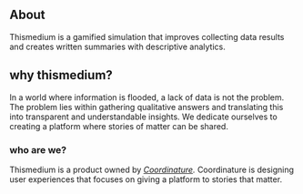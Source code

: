 ## About

Thismedium is a gamified simulation that improves collecting data results and creates written summaries with descriptive analytics.

## why thismedium?
In a world where information is flooded, a lack of data is not the problem. The problem lies within gathering qualitative answers and translating this into transparent and understandable insights. We dedicate ourselves to creating a platform where stories of matter can be shared.

### who are we?
Thismedium is a product owned by _[Coordinature](https://coordinature.com/)._
Coordinature is designing user experiences that focuses on giving a platform to stories that matter.


